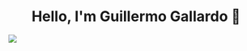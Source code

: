 <div align="center">
<h1 align="center">Hello, I'm Guillermo Gallardo 👋</h1>
</div>
<img src="https://www.xtrafondos.com/wallpapers/resized/programacion-computadora-y-lentes-10837.jpg?s=large">

<!--
**GuillermoGallardo1998/GuillermoGallardo1998** is a ✨ _special_ ✨ repository because its `README.md` (this file) appears on your GitHub profile.

Here are some ideas to get you started:

- 🔭 I’m currently working on ...
- 🌱 I’m currently learning ...
- 👯 I’m looking to collaborate on ...
- 🤔 I’m looking for help with ...
- 💬 Ask me about ...
- 📫 How to reach me: ...
- 😄 Pronouns: ...
- ⚡ Fun fact: ...
-->
